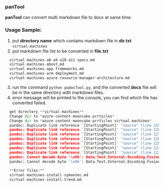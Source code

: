 ### panTool
**panTool** can convert multi markdown file to docx at same time.

### Usage Sample:
1. put **directory name** which contains markdown file in **dir.txt**  
  `virtual-machines`
2. put markdown file list to be converted in **file.txt**  
```python
  virtual-machines-a8-a9-a10-a11-specs.md
  virtual-machines-about.md
  virtual-machines-app-frameworks.md
  virtual-machines-arm-deployment.md
  virtual-machines-azure-resource-manager-architecture.md
```
3. run the command `python padocTool.py`, and the converted **docx** file will be in the same directory with markdown files.  
4. error message will be printed to the console, you can find which file has converted failed.  
```python
  get directory **virtual-machines**  
  Change dir to *azure-content-mooncake-prrticles*  
  Change dir to *azure-content-mooncake-prrticles virtual-machines*  
  pandoc: Duplicate link reference `[StartingPoint]' "source" (line 129, column 1)  
  pandoc: Duplicate link reference `[StartingPoint]' "source" (line 128, column 1)  
  pandoc: Duplicate link reference `[StartingPoint]' "source" (line 127, column 1)  
  pandoc: Duplicate link reference `[StartingPoint]' "source" (line 126, column 1)  
  pandoc: Duplicate link reference `[StartingPoint]' "source" (line 125, column 1)  
  pandoc: Duplicate link reference `[StartingPoint]' "source" (line 124, column 1)  
  pandoc: Duplicate link reference `[StartingPoint]' "source" (line 123, column 1)  
  pandoc: Cannot decode byte '\x96': Data.Text.Internal.Encoding.Fusion.streamUtf8: Invalid UTF-8 stream  
  pandoc: Cannot decode byte '\x96': Data.Text.Internal.Encoding.Fusion.streamUtf8: Invalid UTF-8 stream  
  
  **Error files:**  
  virtual-machines-install-symantec.md  
  virtual-machines-install-trend.md  
```
